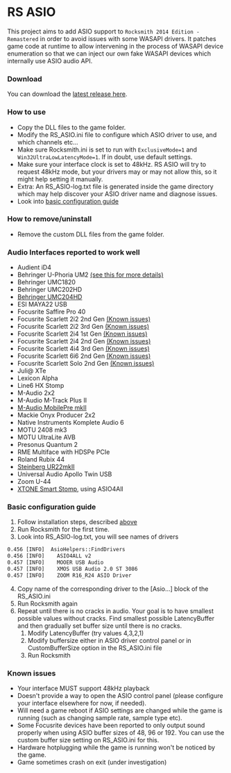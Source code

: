 # RS ASIO

This project aims to add ASIO support to `Rocksmith 2014 Edition - Remastered` in order to avoid issues with some WASAPI drivers.
It patches game code at runtime to allow intervening in the process of WASAPI device enumeration so that we can inject our own fake WASAPI devices which internally use ASIO audio API.

### Download

You can download the [latest release here](https://github.com/mdias/rs_asio/releases/latest).

### How to use

- Copy the DLL files to the game folder.
- Modify the RS_ASIO.ini file to configure which ASIO driver to use, and which channels etc...
- Make sure Rocksmith.ini is set to run with `ExclusiveMode=1` and `Win32UltraLowLatencyMode=1`. If in doubt, use default settings.
- Make sure your interface clock is set to 48kHz. RS ASIO will try to request 48kHz mode, but your drivers may or may not allow this, so it might help setting it manually.
- Extra: An RS_ASIO-log.txt file is generated inside the game directory which may help discover your ASIO driver name and diagnose issues.
- Look into [basic configuration guide](#basic-configuration-guide)

### How to remove/uninstall

- Remove the custom DLL files from the game folder.

### Audio Interfaces reported to work well

- Audient iD4
- Behringer U-Phoria UM2 [(see this for more details)](https://github.com/mdias/rs_asio/issues/7)
- Behringer UMC1820
- Behringer UMC202HD
- [Behringer UMC204HD](https://github.com/mdias/rs_asio/issues/13)
- ESI MAYA22 USB
- Focusrite Saffire Pro 40
- Focusrite Scarlett 2i2 2nd Gen [(Known issues)](#known-issues)
- Focusrite Scarlett 2i2 3rd Gen [(Known issues)](#known-issues)
- Focusrite Scarlett 2i4 1st Gen [(Known issues)](#known-issues)
- Focusrite Scarlett 2i4 2nd Gen [(Known issues)](#known-issues)
- Focusrite Scarlett 4i4 3rd Gen [(Known issues)](#known-issues)
- Focusrite Scarlett 6i6 2nd Gen [(Known issues)](#known-issues)
- Focusrite Scarlett Solo 2nd Gen [(Known issues)](#known-issues)
- Juli@ XTe
- Lexicon Alpha
- Line6 HX Stomp
- M-Audio 2x2
- M-Audio M-Track Plus II
- [M-Audio MobilePre mkII](https://github.com/mdias/rs_asio/issues/15)
- Mackie Onyx Producer 2x2
- Native Instruments Komplete Audio 6
- MOTU 2408 mk3
- MOTU UltraLite AVB
- Presonus Quantum 2
- RME Multiface with HDSPe PCIe
- Roland Rubix 44
- [Steinberg UR22mkII](https://github.com/mdias/rs_asio/issues/15)
- Universal Audio Apollo Twin USB
- Zoom U-44
- [XTONE Smart Stomp](docs/xtone_smartstomp/GUIDE.md), using ASIO4All

### Basic configuration guide

1. Follow installation steps, described [above](#how-to-use)
1. Run Rocksmith for the first time. 
1. Look into RS_ASIO-log.txt, you will see names of drivers

```txt
0.456 [INFO]  AsioHelpers::FindDrivers
0.456 [INFO]    ASIO4ALL v2
0.457 [INFO]    MOOER USB Audio
0.457 [INFO]    XMOS USB Audio 2.0 ST 3086
0.457 [INFO]    ZOOM R16_R24 ASIO Driver
```

4. Copy name of the corresponding driver to the [Asio...] block of the RS_ASIO.ini
1. Run Rocksmith again
1. Repeat until there is no cracks in audio. Your goal is to have smallest possible values without cracks. Find smallest possible LatencyBuffer and then gradually set buffer size until there is no cracks.
    1. Modify LatencyBuffer (try values 4,3,2,1)
    1. Modify buffersize either in ASIO driver control panel or in CustomBufferSize option in the RS_ASIO.ini file
    1. Run Rocksmith

### Known issues

- Your interface MUST support 48kHz playback
- Doesn't provide a way to open the ASIO control panel (please configure your interface elsewhere for now, if needed).
- Will need a game reboot if ASIO settings are changed while the game is running (such as changing sample rate, sample type etc).
- Some Focusrite devices have been reported to only output sound properly when using ASIO buffer sizes of 48, 96 or 192. You can use the custom buffer size setting on RS_ASIO.ini for this.
- Hardware hotplugging while the game is running won't be noticed by the game.
- Game sometimes crash on exit (under investigation)
